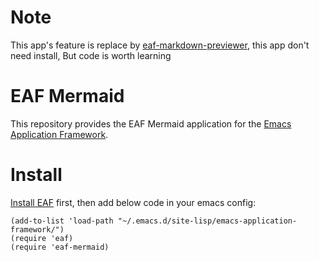 # Note
This app's feature is replace by [eaf-markdown-previewer](https://github.com/emacs-eaf/eaf-markdown-previewer), this app don't need install, But code is worth learning

# EAF Mermaid
This repository provides the EAF Mermaid application for the [Emacs Application Framework](https://github.com/emacs-eaf/emacs-application-framework).

# Install
[Install EAF](https://github.com/emacs-eaf/emacs-application-framework#install) first, then add below code in your emacs config:

```Elisp
(add-to-list 'load-path "~/.emacs.d/site-lisp/emacs-application-framework/")
(require 'eaf)
(require 'eaf-mermaid)
```
